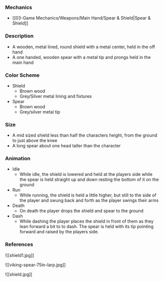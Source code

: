 ### Mechanics
- [[03-Game Mechanics/Weapons/Main Hand/Spear & Shield|Spear & Shield]]
### Description
- A wooden, metal lined, round shield with a metal center, held in the off hand
- A one handed, wooden spear with a metal tip and prongs held in the main hand
### Color Scheme
- Shield
	- Brown wood
	- Grey/Silver metal lining and fixtures
- Spear
	- Brown wood
	- Grey/silver metal tip
### Size
- A mid sized shield less than half the characters height, from the ground to just above the knee
- A long spear about one head taller than the character
### Animation
- Idle
	- While idle, the shield is lowered and held at the players side while the spear is held straight up and down resting the bottom of it on the ground
- Run
	- While running, the shield is held a little higher, but still to the side of the player and swung back and forth as the player swings their arms
- Death
	- On death the player drops the shield and spear to the ground
- Dash
	- While dashing the player places the shield in front of them as they lean forward a bit to to dash. The spear is held with its tip pointing forward and raised by the players side.
### References
![[shield1.jpg]]

![[viking-spear-75in-larp.jpg]]

![[shield.jpg]]